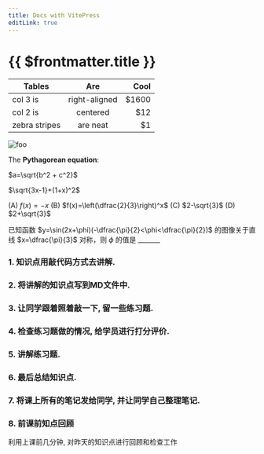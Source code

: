 ```yaml
---
title: Docs with VitePress
editLink: true
---
```


# {{ $frontmatter.title }}



| Tables        | Are           | Cool  |
| ------------- |:-------------:| -----:|
| col 3 is      | right-aligned | $1600 |
| col 2 is      | centered      |   $12 |
| zebra stripes | are neat      |    $1 |


![foo](/images/foo.png)

The **Pythagorean equation**: 

$a=\sqrt{b^2 + c^2}$ 


$\sqrt{3x-1}+(1+x)^2$

(A) $f(x)=-x$ (B) $f(x)=\left(\dfrac{2}{3}\right)^x$ (C) $2-\sqrt{3}$ (D) $2+\sqrt{3}$

已知函数 $y=\sin(2x+\phi)(-\dfrac{\pi}{2}<\phi<\dfrac{\pi}{2})$ 的图像关于直线 $x=\dfrac{\pi}{3}$ 对称，则 $\phi$ 的值是 $\_\_\_\_\_\_\_$

### 1. 知识点用敲代码方式去讲解.

### 2. 将讲解的知识点写到MD文件中.

### 3. 让同学跟着照着敲一下, 留一些练习题.

### 4. 检查练习题做的情况, 给学员进行打分评价.

### 5. 讲解练习题.

### 6. 最后总结知识点.

### 7. 将课上所有的笔记发给同学, 并让同学自己整理笔记. 
### 8. 前课前知点回顾
利用上课前几分钟, 对昨天的知识点进行回顾和检查工作

